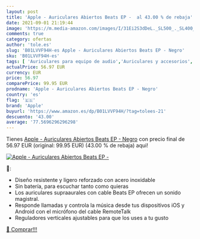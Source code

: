```yaml
---
layout: post
title: 'Apple - Auriculares Abiertos Beats EP -  al 43.00 % de rebaja'
date: 2021-09-01 21:19:44
image: 'https://m.media-amazon.com/images/I/31Ei2S3dDeL._SL500_._SL400_.jpg'
comments: true
category: ofertas
author: 'tole.es'
slug: 'B01LVVF94H-es Apple - Auriculares Abiertos Beats EP - Negro'
sku: 'B01LVVF94H-es'
tags: [ 'Auriculares para equipo de audio','Auriculares y accesorios','Electrónica','apple', ]
actualPrice: 56.97 EUR
currency: EUR
price: 56.97
comparePrice: 99.95 EUR
prodname: 'Apple - Auriculares Abiertos Beats EP - Negro'
country: 'es'
flag: '🇪🇸'
brand: 'Apple'
buyurl: 'https://www.amazon.es/dp/B01LVVF94H/?tag=tolees-21'
descuento: '43.00'
average: '77.5696296296298'
---
```


Tienes [Apple - Auriculares Abiertos Beats EP - Negro](https://www.amazon.es/dp/B01LVVF94H/?tag=tolees-21) con precio final de  56.97 EUR (original: 99.95 EUR) (43.00 %  de rebaja) aqui!

[![Apple - Auriculares Abiertos Beats EP - ](https://m.media-amazon.com/images/I/31Ei2S3dDeL._SL500_._SL400_.jpg)](https://www.amazon.es/dp/B01LVVF94H/?tag=tolees-21)

🔎:

- Diseño resistente y ligero reforzado con acero inoxidable
- Sin batería, para escuchar tanto como quieras
- Los auriculares supraaurales con cable Beats EP ofrecen un sonido magistral.
- Responde llamadas y controla la música desde tus dispositivos iOS y Android con el micrófono del cable RemoteTalk
- Reguladores verticales ajustables para que los uses a tu gusto

[🛒 Comprar!!!](https://www.amazon.es/dp/B01LVVF94H/?tag=tolees-21)
